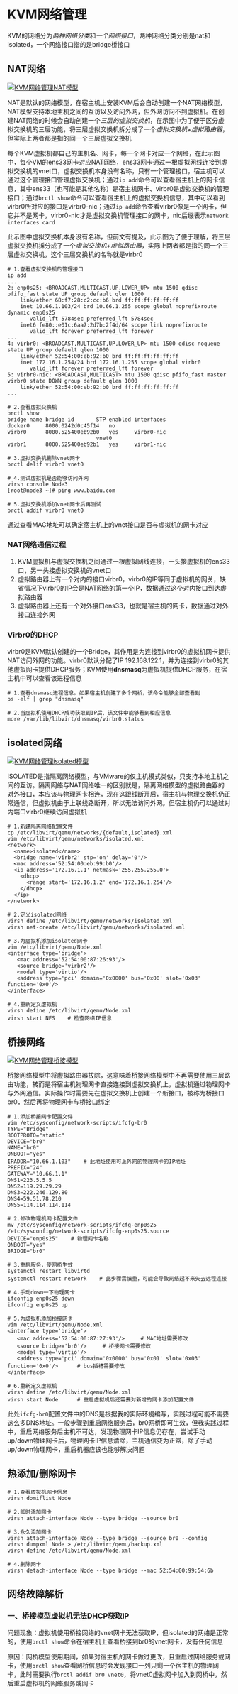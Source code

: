 # KVM网络管理

KVM的网络分为*两种网络分类*和*一个网络接口*，两种网络分类分别是nat和isolated，一个网络接口指的是bridge桥接口

## NAT网络

[![KVM网络管理NAT模型](https://s1.ax1x.com/2023/01/20/pSGEoFA.png)](https://imgse.com/i/pSGEoFA)

NAT是默认的网络模型，在宿主机上安装KVM后会自动创建一个NAT网络模型，NAT模型支持本地主机之间的互访以及访问外网，但外网访问不到虚拟机。在创建NAT网络的时候会自动创建一个*三层的虚拟交换机*，在示图中为了便于区分虚拟交换机的三层功能，将三层虚拟交换机拆分成了一个*虚拟交换机+虚拟路由器*，但实际上两者都是指的同一个三层虚拟交换机

每个KVM虚拟机都自己的主机名、网卡，每一个网卡对应一个网络，在此示图中，每个VM的ens33网卡对应NAT网络，ens33网卡通过一根虚拟网线连接到虚拟交换机的vnet口，虚拟交换机本身没有名称，只有一个管理接口，宿主机可以通过这个管理接口管理虚拟交换机；通过`ip add`命令可以查看宿主机上的网卡信息，其中ens33（也可能是其他名称）是宿主机网卡、virbr0是虚拟交换机的管理接口；通过`brctl show`命令可以查看宿主机上的虚拟交换机信息，其中可以看到virbr0所对应的接口是virbr0-nic；通过`ip add`命令查看virbr0像是一个网卡，但它并不是网卡，virbr0-nic才是虚拟交换机管理接口的网卡，nic后缀表示`network interfaces card`

此示图中虚拟交换机本身没有名称，但前文有提及，此示图为了便于理解，将三层虚拟交换机拆分成了一个*虚拟交换机+虚拟路由器*，实际上两者都是指的同一个三层虚拟交换机，这个三层交换机的名称就是virbr0

```shell
# 1.查看虚拟交换机的管理接口
ip add
...
2: enp0s25: <BROADCAST,MULTICAST,UP,LOWER_UP> mtu 1500 qdisc pfifo_fast state UP group default qlen 1000
    link/ether 68:f7:28:c2:cc:b6 brd ff:ff:ff:ff:ff:ff
    inet 10.66.1.103/24 brd 10.66.1.255 scope global noprefixroute dynamic enp0s25
       valid_lft 5784sec preferred_lft 5784sec
    inet6 fe80::e01c:6aa7:2d7b:2f4d/64 scope link noprefixroute 
       valid_lft forever preferred_lft forever
...
4: virbr0: <BROADCAST,MULTICAST,UP,LOWER_UP> mtu 1500 qdisc noqueue state UP group default qlen 1000
    link/ether 52:54:00:eb:92:b0 brd ff:ff:ff:ff:ff:ff
    inet 172.16.1.254/24 brd 172.16.1.255 scope global virbr0
       valid_lft forever preferred_lft forever
5: virbr0-nic: <BROADCAST,MULTICAST> mtu 1500 qdisc pfifo_fast master virbr0 state DOWN group default qlen 1000
    link/ether 52:54:00:eb:92:b0 brd ff:ff:ff:ff:ff:ff
...

# 2.查看虚拟交换机
brctl show 
bridge name	bridge id		STP enabled	interfaces
docker0		8000.0242d0c45f14	no		
virbr0		8000.525400eb92b0	yes		virbr0-nic
							vnet0
virbr1		8000.525400eb92b1	yes		virbr1-nic

# 3.虚拟交换机删除vnet网卡
brctl delif virbr0 vnet0

# 4.测试虚拟机是否能够访问外网
virsh console Node3
[root@node3 ~]# ping www.baidu.com

# 5.虚拟交换机添加vnet网卡后再测试
brctl addif virbr0 vnet0
```

通过查看MAC地址可以确定宿主机上的vnet接口是否与虚拟机的网卡对应

### NAT网络通信过程

1. KVM虚拟机与虚拟交换机之间通过一根虚拟网线连接，一头接虚拟机的ens33口，另一头接虚拟交换机的vnet口
2. 虚拟路由器上有一个对内的接口virbr0，virbr0的IP等同于虚拟机的网关，缺省情况下virbr0的IP会是NAT网络的第一个IP，数据通过这个对内接口到达虚拟路由器
3. 虚拟路由器上还有一个对外接口ens33，也就是宿主机的网卡，数据通过对外接口连接外网

### Virbr0的DHCP

virbr0是KVM默认创建的一个Bridge，其作用是为连接到virbr0的虚拟机网卡提供NAT访问外网的功能。virbr0默认分配了IP 192.168.122.1，并为连接到virbr0的其他虚拟网卡提供DHCP服务；KVM使用**dnsmasq**为虚拟机提供DHCP服务，在宿主机中可以查看该进程信息

```shell
# 1.查看dnsmasq进程信息。如果宿主机创建了多个网桥，该命令能够全部查看到
ps -elf | grep "dnsmasq"

# 2.当虚拟机使用DHCP成功获取到IP后，该文件中能够看到相应信息
more /var/lib/libvirt/dnsmasq/virbr0.status
```

## isolated网络

[![KVM网络管理isolated模型](https://s1.ax1x.com/2023/01/20/pSGE4dH.png)](https://imgse.com/i/pSGE4dH)

ISOLATED是指隔离网络模型，与VMware的仅主机模式类似，只支持本地主机之间的互访。隔离网络与NAT网络唯一的区别就是，隔离网络模型的虚拟路由器的对外接口，本应该与物理网卡相连，现在这跟线断开后，宿主机与物理交换机仍正常通信，但虚拟机由于上联线路断开，所以无法访问外网。但宿主机仍可以通过对内端口virbr0继续访问虚拟机

```shell
# 1.新建隔离网络配置文件
cp /etc/libvirt/qemu/networks/{default,isolated}.xml
vim /etc/libvirt/qemu/networks/isolated.xml
<network>
  <name>isolated</name>
  <bridge name='virbr2' stp='on' delay='0'/>
  <mac address='52:54:00:eb:99:b0'/>
  <ip address='172.16.1.1' netmask='255.255.255.0'>
    <dhcp>
      <range start='172.16.1.2' end='172.16.1.254'/>
    </dhcp>
  </ip>
</network>

# 2.定义isolated网络
virsh define /etc/libvirt/qemu/networks/isolated.xml
virsh net-create /etc/libvirt/qemu/networks/isolated.xml

# 3.为虚拟机添加isolated网卡
vim /etc/libvirt/qemu/Node.xml
<interface type='bridge'>
   <mac address='52:54:00:87:26:93'/>
   <source bridge='virbr2'/>
   <model type='virtio'/>
   <address type='pci' domain='0x0000' bus='0x00' slot='0x03' function='0x0'/>
</interface>

# 4.重新定义虚拟机
virsh define /etc/libvirt/qemu/Node.xml
virsh start NFS    # 检查网络IP信息
```

## 桥接网络

[![KVM网络管理桥接模型](https://s1.ax1x.com/2023/01/20/pSGE5od.png)](https://imgse.com/i/pSGE5od)

桥接网络模型中将虚拟路由器拔除，这意味着桥接网络模型中不再需要使用三层路由功能，转而是将宿主机物理网卡直接连接到虚拟交换机上，虚拟机通过物理网卡与外网通信。实际操作时需要先在虚拟交换机上创建一个新接口，被称为桥接口br0，然后再将物理网卡与桥接口绑定

```shell
# 1.添加桥接网卡配置文件
vim /etc/sysconfig/network-scripts/ifcfg-br0
TYPE="Bridge"
BOOTPROTO="static"
DEVICE="br0"
NAME="br0"
ONBOOT="yes"
IPADDR="10.66.1.103"    # 此地址使用可上外网的物理网卡的IP地址
PREFIX="24"
GATEWAY="10.66.1.1"
DNS1=223.5.5.5
DNS2=119.29.29.29
DNS3=222.246.129.80
DNS4=59.51.78.210
DNS5=114.114.114.114

# 2.修改物理机网卡配置文件
mv /etc/sysconfig/network-scripts/ifcfg-enp0s25 /etc/sysconfig/network-scripts/ifcfg-enp0s25.source
DEVICE="enp0s25"    # 物理网卡名称
ONBOOT="yes"
BRIDGE="br0"

# 3.重启服务，使网桥生效
systemctl restart libvirtd
systemctl restart network    # 此步骤需慎重，可能会导致网络起不来失去远程连接

# 4.手动down一下物理网卡
ifconfig enp0s25 down
ifconfig enp0s25 up

# 5.为虚拟机添加桥接网卡
vim /etc/libvirt/qemu/Node.xml
<interface type='bridge'>
   <mac address='52:54:00:87:27:93'/>     # MAC地址需要修改
   <source bridge='br0'/>     # 桥接网卡需要修改
   <model type='virtio'/>
   <address type='pci' domain='0x0000' bus='0x01' slot='0x03' function='0x0'/>      # bus插槽需要修改
</interface>

# 6.重新定义虚拟机
virsh define /etc/libvirt/qemu/Node.xml
virsh start Node      # 重启虚拟机后还需要对新增的网卡添加配置文件
```

此处`ifcfg-br0`配置文件中的DNS是根据我的实际环境编写，实践过程可能不需要这么多DNS地址。一般步骤到重启网络服务后，br0网桥即可生效，但我实践过程中，重启网络服务后主机不可达，发现物理网卡IP信息仍存在，尝试手动up/down物理网卡后，物理网卡IP信息清除，主机通信变为正常，除了手动up/down物理网卡，重启机器应该也能够解决问题

## 热添加/删除网卡

```shell
# 1.查看虚拟机网卡信息
virsh domiflist Node

# 2.临时添加网卡
virsh attach-interface Node --type bridge --source br0

# 3.永久添加网卡
virsh attach-interface Node --type bridge --source br0 --config
virsh dumpxml Node > /etc/libvirt/qemu/backup.xml
virsh define /etc/libvirt/qemu/Node.xml

# 4.删除网卡
virsh detach-interface Node --type bridge --mac 52:54:00:99:54:6b
```

## 网络故障解析

### 一、桥接模型虚拟机无法DHCP获取IP

问题现象：虚拟机使用桥接网络的vnet网卡无法获取IP，但isolated的网络是正常的，使用`brctl show`命令在宿主机上查看桥接到br0的vnet网卡，没有任何信息

原因：网桥模型使用期间，如果对宿主机的网卡做过更改，且重启过网络服务或网卡，使用`brctl show`查看网桥信息时会发现接口一列只剩一个宿主机的物理网卡，此时需要执行`brctl addif br0 vnet0`，将vnet0虚拟网卡加入到网桥中，然后重启虚拟机的网络服务或网卡
